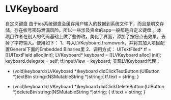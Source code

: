 # LVKeyboard
自定义键盘
由于ios系统键盘会缓存用户输入的数据到系统文件下，而且是明文存储，存在帐号密码泄漏风险。所以一些涉及资金的app一般都是自定义键盘
。本项目作者在别人的代码基础上做了些修改，美化了界面，添加了按钮点击效果，去掉了字符输入。使用如下：
1、导入LVKeyboard.framework，并将其加入项目配置General下面的Embedded Binaries里
2、调用方式：
    UITextFiled* tf = [[UITextField alloc]init];
    LVKeyboard* keyboard = [[LVKeyboard alloc] init];
    keyboard.delegate = self;
    tf.inputView = keyboard;
实现LVKeyboard代理：
- (void)keyboard:(LVKeyboard *)keyboard didClickTextButton:(UIButton *)textBtn string:(NSMutableString *)string;{
    tf.text = string;
}

- (void)keyboard:(LVKeyboard *)keyboard didClickDeleteButton:(UIButton *)deleteBtn string:(NSMutableString *)string;
{
    tf.text = string;
}

